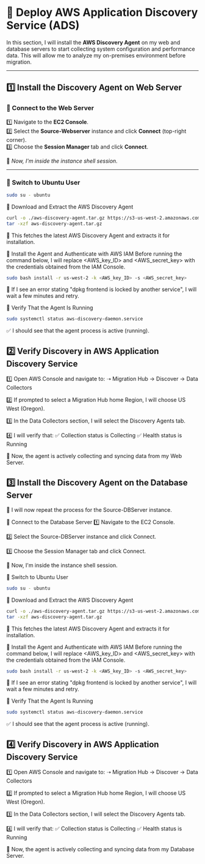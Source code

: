 # 🚀 Deploy AWS Application Discovery Service (ADS)

In this section, I will install the **AWS Discovery Agent** on my web and database servers to start collecting system configuration and performance data. This will allow me to analyze my on-premises environment before migration.

---

## **1️⃣ Install the Discovery Agent on Web Server**  

### **🔹 Connect to the Web Server**  
1️⃣ Navigate to the **EC2 Console**.  
2️⃣ Select the **Source-Webserver** instance and click **Connect** (top-right corner).  
3️⃣ Choose the **Session Manager** tab and click **Connect**.  

📌 *Now, I'm inside the instance shell session.*

---

### **🔹 Switch to Ubuntu User**
```bash
sudo su - ubuntu
```
🔹 Download and Extract the AWS Discovery Agent
```bash 
curl -o ./aws-discovery-agent.tar.gz https://s3-us-west-2.amazonaws.com/aws-discovery-agent.us-west-2/linux/latest/aws-discovery-agent.tar.gz
tar -xzf aws-discovery-agent.tar.gz 
```
📌 This fetches the latest AWS Discovery Agent and extracts it for installation.

🔹 Install the Agent and Authenticate with AWS IAM
Before running the command below, I will replace <AWS_key_ID> and <AWS_secret_key> with the credentials obtained from the IAM Console.
```bash
sudo bash install -r us-west-2 -k <AWS_key_ID> -s <AWS_secret_key>
```
📌 If I see an error stating "dpkg frontend is locked by another service", I will wait a few minutes and retry.

🔹 Verify That the Agent Is Running
```bash
sudo systemctl status aws-discovery-daemon.service
```
✅ I should see that the agent process is active (running).

## **2️⃣ Verify Discovery in AWS Application Discovery Service**

1️⃣ Open AWS Console and navigate to:
➝ Migration Hub → Discover → Data Collectors

2️⃣ If prompted to select a Migration Hub home Region, I will choose US West (Oregon).

3️⃣ In the Data Collectors section, I will select the Discovery Agents tab.

4️⃣ I will verify that:
✅ Collection status is Collecting
✅ Health status is Running

📌 Now, the agent is actively collecting and syncing data from my Web Server.

## **3️⃣ Install the Discovery Agent on the Database Server**
📌 I will now repeat the process for the Source-DBServer instance.

🔹 Connect to the Database Server
1️⃣ Navigate to the EC2 Console.

2️⃣ Select the Source-DBServer instance and click Connect.

3️⃣ Choose the Session Manager tab and click Connect.

📌 Now, I'm inside the instance shell session.

🔹 Switch to Ubuntu User
```bash
sudo su - ubuntu
```
🔹 Download and Extract the AWS Discovery Agent
```bash
curl -o ./aws-discovery-agent.tar.gz https://s3-us-west-2.amazonaws.com/aws-discovery-agent.us-west-2/linux/latest/aws-discovery-agent.tar.gz
tar -xzf aws-discovery-agent.tar.gz
```
📌 This fetches the latest AWS Discovery Agent and extracts it for installation.

🔹 Install the Agent and Authenticate with AWS IAM
Before running the command below, I will replace <AWS_key_ID> and <AWS_secret_key> with the credentials obtained from the IAM Console.
```bash
sudo bash install -r us-west-2 -k <AWS_key_ID> -s <AWS_secret_key>
```
📌 If I see an error stating "dpkg frontend is locked by another service", I will wait a few minutes and retry.

🔹 Verify That the Agent Is Running
```bash
sudo systemctl status aws-discovery-daemon.service
```
✅ I should see that the agent process is active (running).

## **4️⃣ Verify Discovery in AWS Application Discovery Service**
1️⃣ Open AWS Console and navigate to:
➝ Migration Hub → Discover → Data Collectors

2️⃣ If prompted to select a Migration Hub home Region, I will choose US West (Oregon).

3️⃣ In the Data Collectors section, I will select the Discovery Agents tab.

4️⃣ I will verify that:
✅ Collection status is Collecting
✅ Health status is Running

📌 Now, the agent is actively collecting and syncing data from my Database Server.





